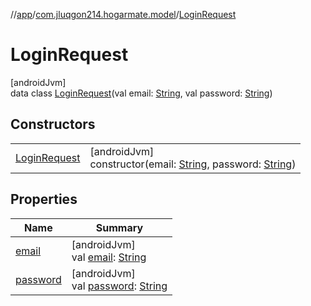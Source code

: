 //[app](../../../index.md)/[com.jluqgon214.hogarmate.model](../index.md)/[LoginRequest](index.md)

# LoginRequest

[androidJvm]\
data class [LoginRequest](index.md)(val email: [String](https://kotlinlang.org/api/latest/jvm/stdlib/kotlin-stdlib/kotlin/-string/index.html), val password: [String](https://kotlinlang.org/api/latest/jvm/stdlib/kotlin-stdlib/kotlin/-string/index.html))

## Constructors

| | |
|---|---|
| [LoginRequest](-login-request.md) | [androidJvm]<br>constructor(email: [String](https://kotlinlang.org/api/latest/jvm/stdlib/kotlin-stdlib/kotlin/-string/index.html), password: [String](https://kotlinlang.org/api/latest/jvm/stdlib/kotlin-stdlib/kotlin/-string/index.html)) |

## Properties

| Name | Summary |
|---|---|
| [email](email.md) | [androidJvm]<br>val [email](email.md): [String](https://kotlinlang.org/api/latest/jvm/stdlib/kotlin-stdlib/kotlin/-string/index.html) |
| [password](password.md) | [androidJvm]<br>val [password](password.md): [String](https://kotlinlang.org/api/latest/jvm/stdlib/kotlin-stdlib/kotlin/-string/index.html) |
